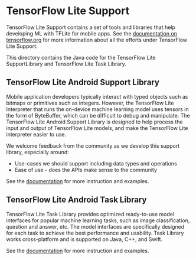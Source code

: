 # TensorFlow Lite Support

TensorFlow Lite Support contains a set of tools and libraries that help
developing ML with TFLite for mobile apps. See the [documentation on
tensorflow.org](https://www.tensorflow.org/lite/inference_with_metadata/overview)
for more information about all the efforts under TensorFlow Lite Support.

This directory contains the Java code for the TensorFlow Lite SupportLibrary
and TensorFlow Lite Task Library.

## TensorFlow Lite Android Support Library

Mobile application developers typically interact with typed objects such as
bitmaps or primitives such as integers. However, the TensorFlow Lite Interpreter
that runs the on-device machine learning model uses tensors in the form of
ByteBuffer, which can be difficult to debug and manipulate. The TensorFlow Lite
Android Support Library is designed to help process the input and output of
TensorFlow Lite models, and make the TensorFlow Lite interpreter easier to use.

We welcome feedback from the community as we develop this support library,
especially around:

*   Use-cases we should support including data types and operations
*   Ease of use - does the APIs make sense to the community

See the [documentation](https://www.tensorflow.org/lite/inference_with_metadata/lite_support)
for more instruction and examples.


## TensorFlow Lite Android Task Library
TensorFlow Lite Task Library provides optimized ready-to-use model interfaces
for popular machine learning tasks, such as image classification, question and
answer, etc. The model interfaces are specifically designed for each task to
achieve the best performance and usability. Task Library works cross-platform
and is supported on Java, C++, and Swift.

See the [documentation](https://www.tensorflow.org/lite/inference_with_metadata/task_library/overview)
for more instruction and examples.
